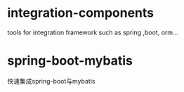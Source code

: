 # integration-components
tools for integration framework such as spring ,boot, orm...
# spring-boot-mybatis
快速集成spring-boot与mybatis
